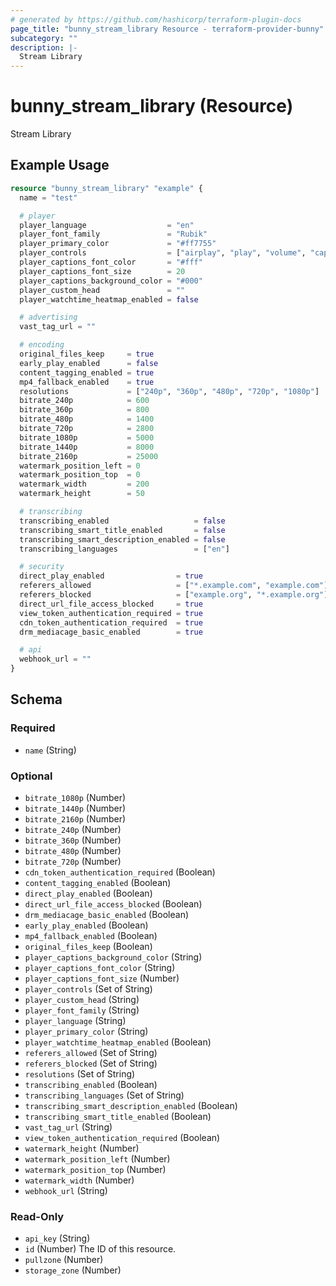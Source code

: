 ```yaml
---
# generated by https://github.com/hashicorp/terraform-plugin-docs
page_title: "bunny_stream_library Resource - terraform-provider-bunny"
subcategory: ""
description: |-
  Stream Library
---
```


# bunny_stream_library (Resource)

Stream Library

## Example Usage

```terraform
resource "bunny_stream_library" "example" {
  name = "test"

  # player
  player_language                  = "en"
  player_font_family               = "Rubik"
  player_primary_color             = "#ff7755"
  player_controls                  = ["airplay", "play", "volume", "captions", "current-time", "fullscreen", "mute", "pip", "play-large", "progress", "settings"]
  player_captions_font_color       = "#fff"
  player_captions_font_size        = 20
  player_captions_background_color = "#000"
  player_custom_head               = ""
  player_watchtime_heatmap_enabled = false

  # advertising
  vast_tag_url = ""

  # encoding
  original_files_keep     = true
  early_play_enabled      = false
  content_tagging_enabled = true
  mp4_fallback_enabled    = true
  resolutions             = ["240p", "360p", "480p", "720p", "1080p"]
  bitrate_240p            = 600
  bitrate_360p            = 800
  bitrate_480p            = 1400
  bitrate_720p            = 2800
  bitrate_1080p           = 5000
  bitrate_1440p           = 8000
  bitrate_2160p           = 25000
  watermark_position_left = 0
  watermark_position_top  = 0
  watermark_width         = 200
  watermark_height        = 50

  # transcribing
  transcribing_enabled                   = false
  transcribing_smart_title_enabled       = false
  transcribing_smart_description_enabled = false
  transcribing_languages                 = ["en"]

  # security
  direct_play_enabled                = true
  referers_allowed                   = ["*.example.com", "example.com"]
  referers_blocked                   = ["example.org", "*.example.org"]
  direct_url_file_access_blocked     = true
  view_token_authentication_required = true
  cdn_token_authentication_required  = true
  drm_mediacage_basic_enabled        = true

  # api
  webhook_url = ""
}
```

<!-- schema generated by tfplugindocs -->
## Schema

### Required

- `name` (String)

### Optional

- `bitrate_1080p` (Number)
- `bitrate_1440p` (Number)
- `bitrate_2160p` (Number)
- `bitrate_240p` (Number)
- `bitrate_360p` (Number)
- `bitrate_480p` (Number)
- `bitrate_720p` (Number)
- `cdn_token_authentication_required` (Boolean)
- `content_tagging_enabled` (Boolean)
- `direct_play_enabled` (Boolean)
- `direct_url_file_access_blocked` (Boolean)
- `drm_mediacage_basic_enabled` (Boolean)
- `early_play_enabled` (Boolean)
- `mp4_fallback_enabled` (Boolean)
- `original_files_keep` (Boolean)
- `player_captions_background_color` (String)
- `player_captions_font_color` (String)
- `player_captions_font_size` (Number)
- `player_controls` (Set of String)
- `player_custom_head` (String)
- `player_font_family` (String)
- `player_language` (String)
- `player_primary_color` (String)
- `player_watchtime_heatmap_enabled` (Boolean)
- `referers_allowed` (Set of String)
- `referers_blocked` (Set of String)
- `resolutions` (Set of String)
- `transcribing_enabled` (Boolean)
- `transcribing_languages` (Set of String)
- `transcribing_smart_description_enabled` (Boolean)
- `transcribing_smart_title_enabled` (Boolean)
- `vast_tag_url` (String)
- `view_token_authentication_required` (Boolean)
- `watermark_height` (Number)
- `watermark_position_left` (Number)
- `watermark_position_top` (Number)
- `watermark_width` (Number)
- `webhook_url` (String)

### Read-Only

- `api_key` (String)
- `id` (Number) The ID of this resource.
- `pullzone` (Number)
- `storage_zone` (Number)

